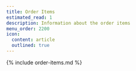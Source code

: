 ```yaml
---
title: Order Items
estimated_read: 1
description: Information about the order items
menu_order: 2200
icon:
  content: article
  outlined: true
---
```


{% include order-items.md %}

